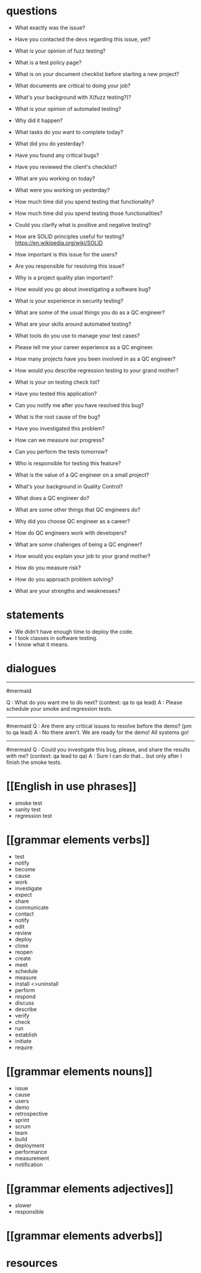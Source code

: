 # questions
- What exactly was the issue?
- Have you contacted the devs regarding this issue, yet?
- What is your opinion of fuzz testing?
- What is a test policy page?
- What is on your document checklist before starting a new project?
- What documents are critical to doing your job?
- What's your background with X(fuzz testing?)?
- What is your opinion of automated testing?
- Why did it happen?
- What tasks do you want to complete today?
- What did you do yesterday?
- Have you found any critical bugs?
- Have you reviewed the client's checklist?
- What are you working on today?
- What were you working on yesterday?
- How much time did you spend testing that functionality?
- How much time did you spend testing those functionalities?
- Could you clarify what is positive and negative testing?
- How are SOLID principles useful for testing? https://en.wikipedia.org/wiki/SOLID
- How important is this issue for the users?
- Are you responsible for resolving this issue?
- Why is a project quality plan important?
- How would you go about investigating a software bug?
- What is your experience in security testing?
- What are some of the usual things you do as a QC engineer?
- What are your skills around automated testing?
- What tools do you use to manage your test cases?
- Please tell me your career experience as a QC engineer.
- How many projects have you been involved in as a QC engineer?
- How would you describe regression testing to your grand mother?
- What is your on testing check list?
- Have you tested this application?

- Can you notify me after you have resolved this bug?

- What is the root cause of the bug?

- Have you investigated this problem?

- How can we measure our progress?

- Can you perform the tests tomorrow?

- Who is responsible for testing this feature?


- What is the value of a QC engineer on a small project?
- What's your background in Quality Control?
- What does a QC engineer do?
- What are some other things that QC engineers do?
- Why did you choose QC engineer as a career?
- How do QC engineers work with developers?
- What are some challenges of being a QC engineer?
- How would you explain your job to your grand mother?
- How do you measure risk?
- How do you approach problem solving?
- What are your strengths and weaknesses?

# statements
- We didn't have enough time to deploy the code.
- I took classes in software testing.
- I know what it means.

# dialogues
---
#mermaid 

Q : What do you want me to do next? (context: qa to qa lead)
A : Please schedule your smoke and regression tests.

---
#mermaid 
Q : Are there any critical issues to resolve before the demo? (pm to qa lead)
A :  No there aren't. We are ready for the demo! All systems go!

---
#mermaid 
Q : Could you investigate this bug, please, and share the results with me? (context: qa lead to qa)
A : Sure I can do that... but only after I finish the smoke tests.



# [[English in use phrases]]
- smoke test
- sanity test
- regression test

# [[grammar elements verbs]]

- test
- notify
- become
- cause
- work
- investigate
- expect
- share
- communicate
- contact
- notify
- edit
- review
- deploy
- close
- reopen 
- create
- meet
- schedule
- measure 
- install <>uninstall
- perform
- respond
- discuss
- describe
- verify 
- check
- run
- establish
- initiate
- require




# [[grammar elements nouns]]
- issue
- cause
- users
- demo
- retrospective 
- sprint
- scrum
- team
- build
- deployment
- performance
- measurement
- notification

# [[grammar elements adjectives]]
- slower
- responsible

# [[grammar elements adverbs]]

# resources


